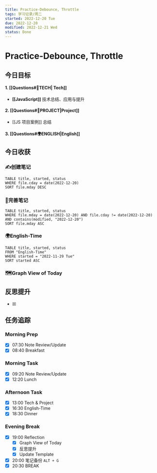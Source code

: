 ```yaml
---
title: Practice-Debounce, Throttle
tags: 学习记录/周二
started: 2022-12-20 Tue
due: 2022-12-20
modified: 2022-12-21 Wed
status: Done
---
```

# Practice-Debounce, Throttle
## 今日目标
#### 1. [[Questions#🚀TECH| Tech]]
- **[[JavaScript]]** 技术总结、应用与提升
#### 2. [[Questions#🚀PROJECT|Project]]
- [[JS 项目案例]] 总结
#### 3. [[Questions#🌍ENGLISH|English]]

## 今日收获
### ✍️创建笔记

```dataview
TABLE title, started, status
WHERE file.cday = date(2022-12-20)
SORT file.mday DESC
```

### 📝完善笔记

```dataview
TABLE title, started, status
WHERE file.mday = date(2022-12-20) AND file.cday != date(2022-12-20) AND contains(modified, "2022-12-20")
SORT file.mday ASC
```

### 🌍English-Time

```dataview
TABLE title, started, status
FROM "English-Time"
WHERE started = "2022-11-29 Tue"
SORT started ASC
```

### 🗺️Graph View of Today

## 反思提升
- [x] 
## 任务追踪
### Morning Prep
- [x] 07:30 Note Review/Update
- [x] 08:40 Breakfast
### Morning Task
- [x] 09:20 Note Review/Update
- [x] 12:20 Lunch
### Afternoon Task
- [x] 13:00 Tech & Project
- [x] 16:30 English-Time
- [x] 18:30 Dinner
### Evening Break
- [x] 19:00 Reflection
	- [x] Graph View of Today
	- [x] 反思提升
	- [x] Update Template 
- [x] 20:00 笔记备份 `ALT + G`
- [x] 20:30 BREAK